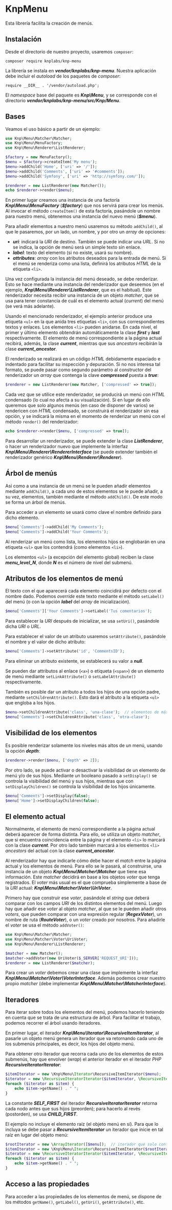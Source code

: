 # KnpMenu

Esta librería facilita la creación de menús.

## Instalación

Desde el directorio de nuestro proyecto, usaremos `composer`:

```
composer require knplabs/knp-menu
```
La librería se instala en ***vendor/knplabs/knp-menu***. Nuestra aplicación debe incluir el *autoload* de los paquetes de *composer*:

```
require __DIR__ . '/vendor/autoload.php';
```

El *namespace* base del paquete es ***Knp\\Menu***, y se corresponde con el directorio ***vendor/knplabs/knp-menu/src/Knp/Menu***.

## Bases

Veamos el uso básico a partir de un ejemplo:

```php
use Knp\Menu\Matcher\Matcher;
use Knp\Menu\MenuFactory;
use Knp\Menu\Renderer\ListRenderer;

$factory = new MenuFactory();
$menu = $factory->createItem('My menu');
$menu->addChild('Home', ['uri' => '/']);
$menu->addChild('Comments', ['uri' => '#comments']);
$menu->addChild('Symfony', ['uri' => 'http://symfony.com/']);

$renderer = new ListRenderer(new Matcher());
echo $renderer->render($menu);
```

En primer lugar creamos una instancia de una factoría ***Knp\\Menu\\MenuFactory*** (***\$factory***) que nos servirá para crear los menús. Al invocar el método `createItem()` de esta factoría, pasándole un nombre para nuestro menú, obtenemos una instancia del nuevo menú (***\$menu***).

Para añadir elementos a nuestro menú usaremos su método `addChild()`, al que le pasaremos, por un lado, un nombre, y por otro un *array* de opciones:

- ***uri***: indicará la *URI* de destino. También se puede indicar una *URL*. Si no se indica, la opción de menú será un simple texto sin enlace.
- ***label***: texto del elemento (si no existe, usará su nombre).
- ***attributes***: *array* con los atributos deseados para la entrada de menú. Si el menú se renderiza como una lista, definirá los atributos *HTML* de la etiqueta `<li>`.

Una vez configurada la instancia del menú deseado, se debe renderizar. Esto se hace mediante una instancia del renderizador que deseemos (en el ejemplo, ***Knp\\Menu\\Renderer\\ListRenderer***, que es el habitual). Este renderizador necesita recibir una instancia de un objeto *matcher*, que se usa para tener constancia de cuál es el elemento actual (*current*) del menú (se verá más adelante).

Usando el mencionado renderizador, el ejemplo anterior produce una etiqueta `<ul>` en la que anida tres etiquetas `<li>`, con sus correspondientes textos y enlaces. Los elementos `<li>` pueden anidarse. En cada nivel, el primer y último elemento obtendrán automáticamente la clase ***first*** y ***last*** respectivamente. El elemento de menú correspondiente a la página actual recibirá, además, la clase ***current***, mientras que sus *ancestors* recibirán la clase ***current_ancestor***.

El renderizado se realizará en un código *HTML* debidamente espaciado e indentado para facilitar su inspección y depuración. Si no nos interesa tal formato, se puede pasar como segundo parámetro al constructor del renderizador un *array* que contenga la clave ***compressed*** puesta a ***true***:

```php
$renderer = new ListRenderer(new Matcher, ['compressed' => true]);
```

Cada vez que se utilice este renderizador, se producirá un menú con *HTML* condensado (lo cual no afecta a su visualización). Si en lugar de ello queremos que solo algunos menús (en caso de disponer de varios) se rendericen con *HTML* condensado, se construirá el renderizador sin esa opción, y se indicará la misma en el momento de renderizar un menú con el método `render()` del renderizador:

```php
echo $renderer->render($menu, ['compressed' => true]);
```

Para desarrollar un renderizador, se puede extender la clase ***ListRenderer***, o hacer un renderizador nuevo que implemente la interfaz ***Knp\\Menu\\Renderer\\RendererInterface*** (se puede extender también el renderizador genérico ***Knp\\Menu\\Renderer\\Renderer***).

## Árbol de menús

Así como a una instancia de un menú se le pueden añadir elementos mediante `addChild()`, a cada uno de estos elementos se le puede añadir, a su vez, elementos, también mediante el método `addChild()`. De este modo se forma un árbol de menús.

Para acceder a un elemento se usará como clave el nombre definido para dicho elemento.

```php
$menu['Comments']->addChild('My Comments');
$menu['Comments']->addChild('Your Comments');
```

Al renderizar un menú como lista, los elementos hijos se englobarán en una etiqueta `<ul>` que los contendrá (como elementos `<li>`).

Los elementos `<ul>` (a excepción del elemento global) reciben la clase ***menu_level_N***, donde ***N*** es el número de nivel del submenú.

## Atributos de los elementos de menú

El texto con el que aparecerá cada elemento coincidirá por defecto con el nombre dado. Podemos *override* este texto mediante el método `setLabel()` del menú (o con la opción ***label*** del *array* de inicialización).

```php
$menu['Comments']['Your Comments']->setLabel('Tus comentarios');
```

Para establecer la *URI* después de inicializar, se usa `setUri()`, pasándole dicha *URI* o *URL*.

Para establecer el valor de un atributo usaremos `setAttribute()`, pasándole el nombre y el valor de dicho atributo:

```php
$menu['Comments']->setAttribute('id', 'CommentsID');
```

Para eliminar un atributo existente, se establecerá su valor a ***null***.

Se pueden dar attributos al enlace (`<a>`) o etiqueta (`<span>`) de un elemento de menú mediante `setLinkAttribute()` o `setLabelAttribute()` respectivamente.

También es posible dar un atributo a todos los hijos de una opción padre, mediante `setChildrenAttribute()`. Esto dará el atributo a la etiqueta `<ul>` que engloba a los hijos.

```php
$menu->setChildrenAttribute('class', 'una-clase');  // elementos de máximo nivel
$menu['Comments']->setChildrenAttribute('class', 'otra-clase');
```

## Visibilidad de los elementos

Es posible renderizar solamente los niveles más altos de un menú, usando la opción ***depth***:

```php
$renderer->render($menu, ['depth' => 2]);
```

Por otro lado, se puede activar o desactivar la visibilidad de un elemento de menú y/o de sus hijos. Mediante un booleano pasado a `setDisplay()` se controla la visibilidad del menú y sus hijos, mientras que con `setDisplayChildren()` se controla la visibilidad de los hijos únicamente.

```php
$menu['Comments']->setDisplay(false);
$menu['Home']->setDisplayChildren(false);
```

## El elemento actual

Normalmente, el elemento de menú correspondiente a la página actual deberá aparecer de forma distinta. Para ello, se utiliza un objeto *matcher*, que si encuentra coincidencia entre la página y el elemento `<li>` lo marcará con la clase ***current***. Por otro lado también marcará a los elementos `<li>` *ancestors* del actual con la clase ***current_ancestor***.

Al renderizador hay que indicarle cómo debe hacer el *match* entre la página actual y los elementos de menú. Para ello se le pasará, al construirse, una instancia de un objeto ***Knp\\Menu\\Matcher\\Matcher*** que tiene esa información. Este *matcher* decidirá en base a los objetos *voter* que tenga registrados. El *voter* más usual es el que comprueba simplemente a base de la *URI* actual: ***Knp\\Menu\\Matcher\\Voter\\UriVoter***.

Primero hay que construir ese *voter*, pasándole el *string* que deberá comparar con los campos *URI* de los distintos elementos del menú. Luego hay que añadir ese *voter* al objeto *matcher*, al que se le pueden añadir otros *voters*, que pueden comparar con una expresión regular (***RegexVoter***), un nombre de ruta (***RouteVoter***), o un *voter* creado por nosotros. Para añadirle el *voter* se usa el método `addVoter()`:

```php
use Knp\Menu\Matcher\Matcher;
use Knp\Menu\Matcher\Voter\UriVoter;
use Knp\Menu\Renderer\ListRenderer;

$matcher = new Matcher();
$matcher->addVoter(new UriVoter($_SERVER['REQUEST_URI']));
$renderer = new ListRenderer($matcher);
```

Para crear un *voter* debemos crear una clase que implemente la interfaz ***Knp\\Menu\\Matcher\\Voter\\VoterInterface***. Además podemos crear nuestro propio *matcher* (debe implementar ***Knp\\Menu\\Matcher\\MatcherInterface***).

## Iteradores

Para iterar sobre todos los elementos del menú, podemos hacerlo teniendo en cuenta que se trata de una estructura de árbol. Para facilitar el trabajo, podemos recorrer el árbol usando iteradores.

En primer lugar, el iterador ***Knp\\Menu\\Iterator\\RecursiveItemIterator***, al pasarle un objeto menú genera un iterador que va retornando cada uno de los submenús principales, es decir, los hijos del objeto menú.

Para obtener otro iterador que recorra cada uno de los elementos de estos submenús, hay que envolver (*wrap*) el anterior iterador en el iterador *PHP* ***RecursiveIteratorIterator***:

```php
$itemIterator = new \Knp\Menu\Iterator\RecursiveItemIterator($menu);
$iterator = new \RecursiveIteratorIterator($itemIterator, \RecursiveIteratorIterator::SELF_FIRST);
foreach ($iterator as $item) {
    echo $item->getName() . " ";
}
```

La constante ***SELF_FIRST*** del iterador ***RecursiveIteratorIterator*** retorna cada nodo antes que sus hijos (preorden); para hacerlo al revés (postorden), se usa ***CHILD_FIRST***.

El ejemplo no incluye el elemento raíz (el objeto menú en sí). Para que lo incluya se debe pasar a ***RecursiveItemIterator*** un iterador que inicie en tal raíz en lugar del objeto menú:

```php
$rootIterator = new \ArrayIterator([$menu]);  // iterador que solo contiene el nodo raíz
$itemIterator = new \Knp\Menu\Iterator\RecursiveItemIterator($rootIterator);
$iterator = new \RecursiveIteratorIterator($itemIterator, \RecursiveIteratorIterator::SELF_FIRST);
foreach ($iterator as $item) {
    echo $item->getName() . " ";
}
```

## Acceso a las propiedades

Para acceder a las propiedades de los elementos de menú, se dispone de los métodos `getName()`, `getLabel()`, `getUri()`, `getAttribute()`, etc.
